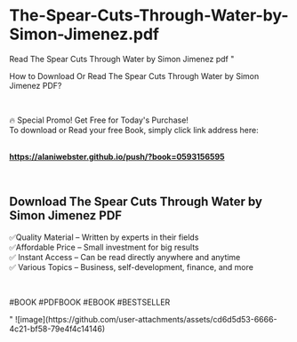 # The-Spear-Cuts-Through-Water-by-Simon-Jimenez.pdf
Read The Spear Cuts Through Water by Simon Jimenez pdf
"<p>How to Download Or Read The Spear Cuts Through Water by Simon Jimenez PDF?</p>
<p>&nbsp;</p>
<p>&#128293;  Special Promo! Get Free for Today's Purchase!<br />To download or Read your free Book, simply click link address here:&nbsp;<br />&nbsp;</p>
<p><a href=""https://alaniwebster.github.io/push/?book=0593156595""><strong>https://alaniwebster.github.io/push/?book=0593156595</strong></a></p>
<p>&nbsp;</p>
<h2>Download The Spear Cuts Through Water by Simon Jimenez PDF</h2>
<p>&#x2705;Quality Material &ndash; Written by experts in their fields<br />&#x2705;Affordable Price &ndash; Small investment for big results<br />&#x2705; Instant Access &ndash; Can be read directly anywhere and anytime<br />&#x2705; Various Topics &ndash; Business, self-development, finance, and more</p>
<p>&nbsp;</p>
<p>#BOOK #PDFBOOK #EBOOK #BESTSELLER</p>
"
![image](https://github.com/user-attachments/assets/cd6d5d53-6666-4c21-bf58-79e4f4c14146)
